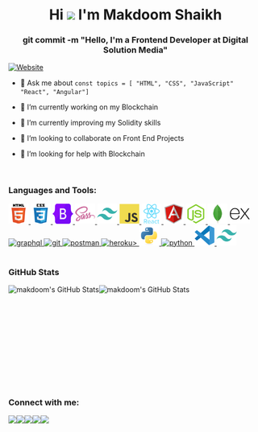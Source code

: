 <h1 align="center">Hi <img src="https://raw.githubusercontent.com/iampavangandhi/iampavangandhi/master/gifs/Hi.gif" width="30px"> I'm Makdoom Shaikh</h1>
<h3 align="center">git commit -m <b>"Hello, I'm a Frontend Developer at Digital Solution Media" </b></h3>

[![Website](https://img.shields.io/website?label=Portfolio&up_message=Online&url=https%3A%2F%2Fmakdoom.github.io%2F)](https://makdoom.github.io)


- 💬 Ask me about ``` const topics = [ "HTML", "CSS", "JavaScript" "React", "Angular"] ```

- 🔭 I’m currently working on my Blockchain

- 🌱 I’m currently improving my Solidity skills 

- 👯 I’m looking to collaborate on Front End Projects

- 🤔 I’m looking for help with Blockchain


<br/>

### Languages and Tools:
<div>
   <a href="https://www.w3.org/html/" target="_blank"> <img src="https://raw.githubusercontent.com/devicons/devicon/master/icons/html5/html5-original-wordmark.svg" alt="html5" width="40" height="40"/> </a><a href="https://www.w3schools.com/css/" target="_blank"> <img src="https://raw.githubusercontent.com/devicons/devicon/master/icons/css3/css3-original-wordmark.svg" alt="css3" width="40" height="40"/> </a><a href="https://getbootstrap.com" target="_blank"> <img src="https://raw.githubusercontent.com/devicons/devicon/master/icons/bootstrap/bootstrap-original.svg" alt="bootstrap" width="40" height="40"/> </a><a href="https://sass-lang.com//" target="_blank"> <img src="https://raw.githubusercontent.com/devicons/devicon/master/icons/sass/sass-original.svg" alt="sass" width="40" height="40"/> </a><a href="https://www.code.visualstudio.com/" target="_blank"> <img src="https://raw.githubusercontent.com/devicons/devicon/master/icons/tailwindcss/tailwindcss-plain.svg" alt="mysql" width="40" height="40"/> </a><a href="https://developer.mozilla.org/en-US/docs/Web/JavaScript" target="_blank"> <img src="https://raw.githubusercontent.com/devicons/devicon/master/icons/javascript/javascript-original.svg" alt="javascript" width="40" height="40"/> </a><a href="https://reactjs.org/" target="_blank"> <img src="https://raw.githubusercontent.com/devicons/devicon/master/icons/react/react-original-wordmark.svg" alt="react" width="40" height="40"/> </a><a href="https://angular.io/" target="_blank"> <img src="https://raw.githubusercontent.com/devicons/devicon/master/icons/angularjs/angularjs-original.svg" alt="angular" width="40" height="40"/> </a><a href="https://nodejs.org" target="_blank"> <img src="https://raw.githubusercontent.com/devicons/devicon/master/icons/nodejs/nodejs-original.svg" alt="angular" width="40" height="40"/> </a><a href="https://www.mongodb.com/" target="_blank"> <img src="https://raw.githubusercontent.com/devicons/devicon/master/icons/mongodb/mongodb-original.svg" alt="angular" width="40" height="40"/> </a><a href="https://www.expressjs.com/" target="_blank" style="color:white"> <img src="https://raw.githubusercontent.com/devicons/devicon/master/icons/express/express-original.svg" alt="angular" width="40" height="40"/> </a><a href="https://graphql.org" target="_blank"> <img src="https://www.vectorlogo.zone/logos/graphql/graphql-icon.svg" alt="graphql" width="40" height="40"/> </a> <a href="https://git-scm.com/" target="_blank"> <img src="https://www.vectorlogo.zone/logos/git-scm/git-scm-icon.svg" alt="git" width="40" height="40"/> </a><a href="https://postman.com" target="_blank"> <img src="https://www.vectorlogo.zone/logos/getpostman/getpostman-icon.svg" alt="postman" width="40" height="40"/> </a><a href="https://heroku.com" target="_blank"> <img src="https://www.vectorlogo.zone/logos/heroku/heroku-icon.svg" alt="heroku" width="40" height="40"/>> </a><a href="https://www.python.org" target="_blank"> <img src="https://raw.githubusercontent.com/devicons/devicon/master/icons/python/python-original.svg" alt="python" width="40" height="40"/></a><a href="https://www.github.com" target="_blank"> <img src="https://www.vectorlogo.zone/logos/github/github-icon.svg" alt="python" width="40" height="40"/> </a><a href="https://www.code.visualstudio.com/" target="_blank"> <img src="https://raw.githubusercontent.com/devicons/devicon/master/icons/vscode/vscode-original.svg" alt="mysql" width="40" height="40"/> </a><a href="https://www.code.visualstudio.com/" target="_blank"> <img src="https://raw.githubusercontent.com/devicons/devicon/master/icons/tailwindcss/tailwindcss-plain.svg" alt="mysql" width="40" height="40"/> </a>
</div>
<br />


### <b>GitHub Stats </b>

<div style="display:flex; justify-content:sapce-between">
  <img style="height:200px"  alt="makdoom's GitHub Stats" src="https://github-readme-stats-chi-fawn.vercel.app/api?username=makdoom&show_icons=true&theme=dracula&hide_border=true" />
  <img style="height:200px" alt="makdoom's GitHub Stats" src="https://github-readme-stats-chi-fawn.vercel.app/api/top-langs?username=makdoom&layout=compact&langs_count=16&show_icons=true&theme=dracula&hide_border=true" />
</div>

 ### Connect with me:

<div style="width:100%; display:flex; ">
   <a href="mailto:makshaikh99@gmail.com" target="_blank"><img src="https://img.shields.io/badge/Gmail-D14836?style=for-the-badge&logo=gmail&logoColor=white" /></a>
   <a href="https://github.com/makdoom" target="_blank"><img src="https://img.shields.io/badge/GitHub-100000?style=for-the-badge&logo=github&logoColor=white" /></a>
  <a href="https://twitter.com/shaikh_makdoom" target="_blank"><img src="https://img.shields.io/badge/Twitter-1DA1F2?style=for-the-badge&logo=twitter&logoColor=white" /></a>
  <a href="https://linkedin.com/in/https://www.linkedin.com/in/makdoom-shaikh-42897a172/" target="_blank"><img src="https://img.shields.io/badge/LinkedIn-0077B5?style=for-the-badge&logo=linkedin&logoColor=white" /></a>
   <a href="https://instagram.com/makdoom.js" target="_blank"><img src="https://img.shields.io/badge/Instagram-E4405F?style=for-the-badge&logo=instagram&logoColor=white" /></a>
  
  
</div>





